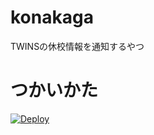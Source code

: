 # konakaga

TWINSの休校情報を通知するやつ

# つかいかた

[![Deploy](https://www.herokucdn.com/deploy/button.svg)](https://heroku.com/deploy)